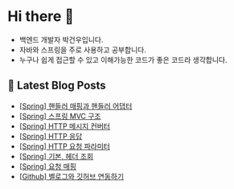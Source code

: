 # Hi there 👋

- 백엔드 개발자 박건우입니다.
- 자바와 스프링을 주로 사용하고 공부합니다.
- 누구나 쉽게 접근할 수 있고 이해가능한 코드가 좋은 코드라 생각합니다.

## 📕 Latest Blog Posts

<ul><li><a href='https://velog.io/@gwoprk/Spring-%ED%95%B8%EB%93%A4%EB%9F%AC-%EB%A7%A4%ED%95%91%EA%B3%BC-%ED%95%B8%EB%93%A4%EB%9F%AC-%EC%96%B4%EB%8C%91%ED%84%B0' target='_blank'>[Spring] 핸들러 매핑과 핸들러 어댑터</a></li><li><a href='https://velog.io/@gwoprk/Spring-%EC%8A%A4%ED%94%84%EB%A7%81-MVC-%EA%B5%AC%EC%A1%B0' target='_blank'>[Spring] 스프링 MVC 구조</a></li><li><a href='https://velog.io/@gwoprk/Spring-HTTP-%EB%A9%94%EC%8B%9C%EC%A7%80-%EC%BB%A8%EB%B2%84%ED%84%B0' target='_blank'>[Spring] HTTP 메시지 컨버터</a></li><li><a href='https://velog.io/@gwoprk/Spring-HTTP-%EC%9D%91%EB%8B%B5' target='_blank'>[Spring] HTTP 응답</a></li><li><a href='https://velog.io/@gwoprk/Spring-HTTP-%EC%9A%94%EC%B2%AD-%ED%8C%8C%EB%9D%BC%EB%AF%B8%ED%84%B0' target='_blank'>[Spring] HTTP 요청 파라미터</a></li><li><a href='https://velog.io/@gwoprk/Spring-%EA%B8%B0%EB%B3%B8-%ED%97%A4%EB%8D%94-%EC%A1%B0%ED%9A%8C' target='_blank'>[Spring] 기본, 헤더 조회</a></li><li><a href='https://velog.io/@gwoprk/Spring-%EC%9A%94%EC%B2%AD-%EB%A7%A4%ED%95%91' target='_blank'>[Spring] 요청 매핑</a></li><li><a href='https://velog.io/@gwoprk/Github-%EB%B2%A8%EB%A1%9C%EA%B7%B8%EC%99%80-%EA%B9%83%ED%97%88%EB%B8%8C-%EC%97%B0%EB%8F%99%ED%95%98%EA%B8%B0' target='_blank'>[Github] 벨로그와 깃허브 연동하기</a></li></ul>
